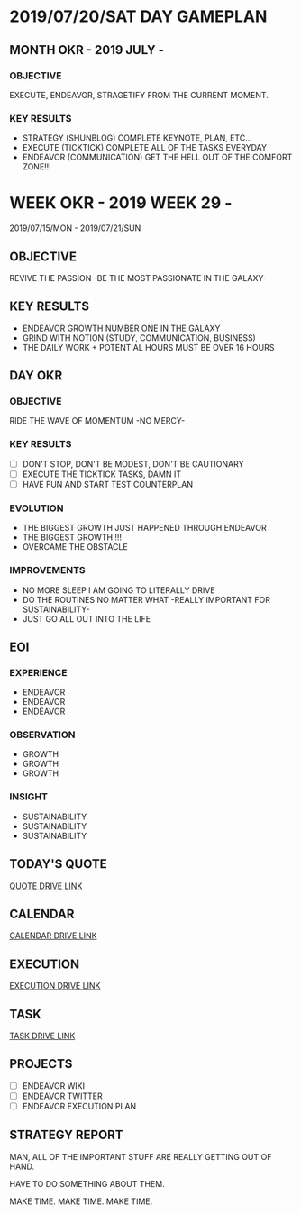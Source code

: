 # 2019/07/20/SAT DAY GAMEPLAN

## MONTH OKR - 2019 JULY -

### OBJECTIVE

EXECUTE, ENDEAVOR, STRAGETIFY FROM THE CURRENT MOMENT.

### KEY RESULTS

- STRATEGY (SHUNBLOG) COMPLETE KEYNOTE, PLAN, ETC...
- EXECUTE (TICKTICK) COMPLETE ALL OF THE TASKS EVERYDAY
- ENDEAVOR (COMMUNICATION) GET THE HELL OUT OF THE COMFORT ZONE!!!

# WEEK OKR - 2019 WEEK 29 -

2019/07/15/MON - 2019/07/21/SUN

## OBJECTIVE

REVIVE THE PASSION -BE THE MOST PASSIONATE IN THE GALAXY-

## KEY RESULTS

- ENDEAVOR GROWTH NUMBER ONE IN THE GALAXY
- GRIND WITH NOTION (STUDY, COMMUNICATION, BUSINESS)
- THE DAILY WORK + POTENTIAL HOURS MUST BE OVER 16 HOURS

## DAY OKR

### OBJECTIVE

RIDE THE WAVE OF MOMENTUM -NO MERCY-

### KEY RESULTS

- [ ] DON'T STOP, DON'T BE MODEST, DON'T BE CAUTIONARY
- [ ] EXECUTE THE TICKTICK TASKS, DAMN IT
- [ ] HAVE FUN AND START TEST COUNTERPLAN

### EVOLUTION

- THE BIGGEST GROWTH JUST HAPPENED THROUGH ENDEAVOR
- THE BIGGEST GROWTH !!!
- OVERCAME THE OBSTACLE

### IMPROVEMENTS

- NO MORE SLEEP I AM GOING TO LITERALLY DRIVE
- DO THE ROUTINES NO MATTER WHAT -REALLY IMPORTANT FOR SUSTAINABILITY-
- JUST GO ALL OUT INTO THE LIFE

## EOI

### EXPERIENCE

- ENDEAVOR
- ENDEAVOR
- ENDEAVOR

### OBSERVATION

- GROWTH
- GROWTH
- GROWTH

### INSIGHT

- SUSTAINABILITY
- SUSTAINABILITY
- SUSTAINABILITY

## TODAY'S QUOTE

[QUOTE DRIVE LINK](https://drive.google.com/open?id=190-22jOOvFmntl51RPY4ZNoGCe9Axnom)

## CALENDAR

[CALENDAR DRIVE LINK](https://drive.google.com/open?id=1i9PM7z0wILUpx3cFV4ySMaKbEr79zwyg)

## EXECUTION

[EXECUTION DRIVE LINK](https://drive.google.com/open?id=1nUFC_97On1yc2Gvo3tWCSQ-rK42_PwxnO0aDLirarqA)

## TASK

[TASK DRIVE LINK](https://drive.google.com/open?id=1o-ZhuhethS0lDVl4R8v5nTal8kldCe-l)

## PROJECTS

- [ ] ENDEAVOR WIKI
- [ ] ENDEAVOR TWITTER
- [ ] ENDEAVOR EXECUTION PLAN

## STRATEGY REPORT

MAN, ALL OF THE IMPORTANT STUFF ARE REALLY GETTING OUT OF HAND.

HAVE TO DO SOMETHING ABOUT THEM.

MAKE TIME.
MAKE TIME.
MAKE TIME.

